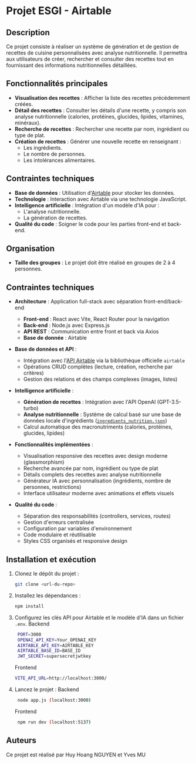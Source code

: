 # Projet ESGI - Airtable

## Description
Ce projet consiste à réaliser un système de génération et de gestion de recettes de cuisine personnalisées avec analyse nutritionnelle. Il permettra aux utilisateurs de créer, rechercher et consulter des recettes tout en fournissant des informations nutritionnelles détaillées.

## Fonctionnalités principales
- **Visualisation des recettes** : Afficher la liste des recettes précédemment créées.
- **Détail des recettes** : Consulter les détails d'une recette, y compris son analyse nutritionnelle (calories, protéines, glucides, lipides, vitamines, minéraux).
- **Recherche de recettes** : Rechercher une recette par nom, ingrédient ou type de plat.
- **Création de recettes** : Générer une nouvelle recette en renseignant :
  - Les ingrédients.
  - Le nombre de personnes.
  - Les intolérances alimentaires.

## Contraintes techniques
- **Base de données** : Utilisation d'[Airtable](https://airtable.com/) pour stocker les données.
- **Technologie** : Interaction avec Airtable via une technologie JavaScript.
- **Intelligence artificielle** : Intégration d'un modèle d'IA pour :
  - L'analyse nutritionnelle.
  - La génération de recettes.
- **Qualité du code** : Soigner le code pour les parties front-end et back-end.

## Organisation
- **Taille des groupes** : Le projet doit être réalisé en groupes de 2 à 4 personnes.

## Contraintes techniques
- **Architecture** : Application full-stack avec séparation front-end/back-end
  - **Front-end** : React avec Vite, React Router pour la navigation
  - **Back-end** : Node.js avec Express.js
  - **API REST** : Communication entre front et back via Axios
  - **Base de donnée** : Airtable

- **Base de données et API** : 
  - Intégration avec l'[API Airtable](https://airtable.com/api) via la bibliothèque officielle `airtable`
  - Opérations CRUD complètes (lecture, création, recherche par critères)
  - Gestion des relations et des champs complexes (images, listes)

- **Intelligence artificielle** : 
  - **Génération de recettes** : Intégration avec l'API OpenAI (GPT-3.5-turbo)
  - **Analyse nutritionnelle** : Système de calcul basé sur une base de données locale d'ingrédients ([`ingredients_nutrition.json`](backend/services/ingredients_nutrition.json))
  - Calcul automatique des macronutriments (calories, protéines, glucides, lipides)

- **Fonctionnalités implémentées** :
  - Visualisation responsive des recettes avec design moderne (glassmorphism)
  - Recherche avancée par nom, ingrédient ou type de plat
  - Détails complets des recettes avec analyse nutritionnelle
  - Générateur IA avec personnalisation (ingrédients, nombre de personnes, restrictions)
  - Interface utilisateur moderne avec animations et effets visuels

- **Qualité du code** : 
  - Séparation des responsabilités (controllers, services, routes)
  - Gestion d'erreurs centralisée
  - Configuration par variables d'environnement
  - Code modulaire et réutilisable
  - Styles CSS organisés et responsive design

## Installation et exécution
1. Clonez le dépôt du projet :
   ```bash
   git clone <url-du-repo>
   ```
2. Installez les dépendances :
   ```bash
   npm install
   ```
3. Configurez les clés API pour Airtable et le modèle d'IA dans un fichier `.env`.
   Backend
   ```bash
    PORT=3000
    OPENAI_API_KEY=Your_OPENAI_KEY
    AIRTABLE_API_KEY=AIRTABLE_KEY
    AIRTABLE_BASE_ID=BASE_ID
    JWT_SECRET=supersecretjwtkey
   ```

   Frontend
   ```bash
   VITE_API_URL=http://localhost:3000/
   ```


4. Lancez le projet :
    Backend
   ```bash
    node app.js (localhost:3000)
   ```

    Frontend
   ```bash
    npm run dev (localhost:5137)
   ```


## Auteurs
Ce projet est réalisé par Huy Hoang NGUYEN et Yves MU

